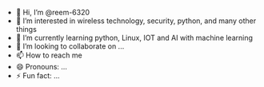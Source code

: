 - 👋 Hi, I’m @reem-6320
- 👀 I’m interested in wireless technology, security, python, and many other things
- 🌱 I’m currently learning python, Linux,  IOT and AI with machine learning 
- 💞️ I’m looking to collaborate on ...
- 📫 How to reach me 
- 😄 Pronouns: ...
- ⚡ Fun fact: ...

<!---
reem-6320/reem-6320 is a ✨ special ✨ repository because its `README.md` (this file) appears on your GitHub profile.
You can click the Preview link to take a look at your changes.
--->
